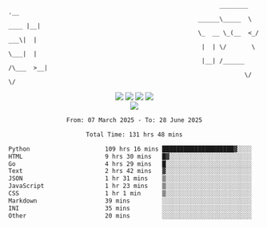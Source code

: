 ```
                                                           ________        .__ 
                                                     ______\_____  \  ____ |__|
                                                     \_  __ \_(__  <_/ ___\|  |
                                                      |  | \/       \  \___|  |
                                                      |__| /______  /\___  >__|
                                                                  \/     \/    
```

<div align="center">
  <img src="https://komarev.com/ghpvc/?username=r3ci&label=Profile%20views&color=000000&style=for-the-badge"/>
  <img src="https://img.shields.io/github/followers/R3CI?color=black&style=for-the-badge&logo=github&label=Follows"/>
  <img src="https://img.shields.io/github/stars/R3CI?color=black&style=for-the-badge&logo=github&label=Stars"/>
 
  <img src="https://github-widgetbox.vercel.app/api/profile?username=R3CI&data=followers,repositories,stars,commits&theme=rgb">
  <br>

  <img src="https://github-widgetbox.vercel.app/api/skills?languages=python,go,json&theme=rgb&includeNames=true">
  <br>
  
</p>

<!--START_SECTION:waka-->

```txt
From: 07 March 2025 - To: 28 June 2025

Total Time: 131 hrs 48 mins

Python                     109 hrs 16 mins ████████████████████▓░░░░   82.69 %
HTML                       9 hrs 30 mins   █▓░░░░░░░░░░░░░░░░░░░░░░░   07.20 %
Go                         4 hrs 29 mins   █░░░░░░░░░░░░░░░░░░░░░░░░   03.40 %
Text                       2 hrs 42 mins   ▓░░░░░░░░░░░░░░░░░░░░░░░░   02.05 %
JSON                       1 hr 31 mins    ▒░░░░░░░░░░░░░░░░░░░░░░░░   01.16 %
JavaScript                 1 hr 23 mins    ▒░░░░░░░░░░░░░░░░░░░░░░░░   01.05 %
CSS                        1 hr 1 min      ▒░░░░░░░░░░░░░░░░░░░░░░░░   00.78 %
Markdown                   39 mins         ░░░░░░░░░░░░░░░░░░░░░░░░░   00.49 %
INI                        35 mins         ░░░░░░░░░░░░░░░░░░░░░░░░░   00.45 %
Other                      20 mins         ░░░░░░░░░░░░░░░░░░░░░░░░░   00.26 %
```

<!--END_SECTION:waka-->
